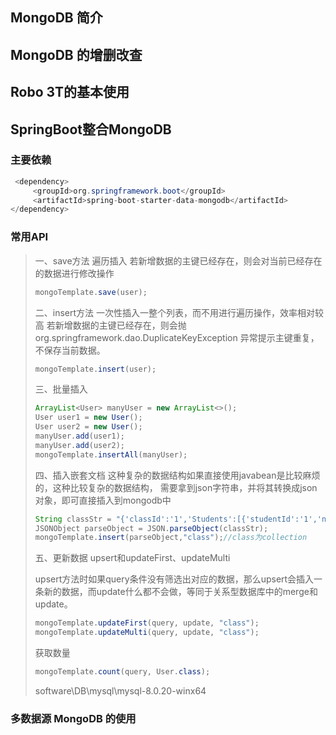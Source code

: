 ## MongoDB 简介

## MongoDB 的增删改查



## Robo 3T的基本使用

## SpringBoot整合MongoDB

### 主要依赖

```java
 <dependency>
     <groupId>org.springframework.boot</groupId>
     <artifactId>spring-boot-starter-data-mongodb</artifactId>
</dependency>
```

### 常用API

> 一、save方法
> 遍历插入
> 若新增数据的主键已经存在，则会对当前已经存在的数据进行修改操作
>
> ```java
> mongoTemplate.save(user);
> ```
>
> 二、insert方法
> 一次性插入一整个列表，而不用进行遍历操作，效率相对较高
> 若新增数据的主键已经存在，则会抛 org.springframework.dao.DuplicateKeyException 异常提示主键重复，不保存当前数据。
>
> ```java
> mongoTemplate.insert(user);
> ```
>
> 三、批量插入
>
> ```java
> ArrayList<User> manyUser = new ArrayList<>();
> User user1 = new User();
> User user2 = new User();
> manyUser.add(user1);
> manyUser.add(user2);
> mongoTemplate.insertAll(manyUser);
> ```
>
> 四、插入嵌套文档
> 这种复杂的数据结构如果直接使用javabean是比较麻烦的，这种比较复杂的数据结构，
> 需要拿到json字符串，并将其转换成json对象，即可直接插入到mongodb中
>
> ```java
> String classStr = "{'classId':'1','Students':[{'studentId':'1','name':'zhangsan'}]}";
> JSONObject parseObject = JSON.parseObject(classStr);
> mongoTemplate.insert(parseObject,"class");//class为collection
> ```
>
> 五、更新数据
> upsert和updateFirst、updateMulti
>
> upsert方法时如果query条件没有筛选出对应的数据，那么upsert会插入一条新的数据，而update什么都不会做，等同于关系型数据库中的merge和update。
>
> ```java
> mongoTemplate.updateFirst(query, update, "class");
> mongoTemplate.updateMulti(query, update, "class");
> ```
>
> 
>
> 获取数量
>
> ```java
> mongoTemplate.count(query, User.class);
> ```
>
> software\DB\mysql\mysql-8.0.20-winx64

### 多数据源 MongoDB 的使用